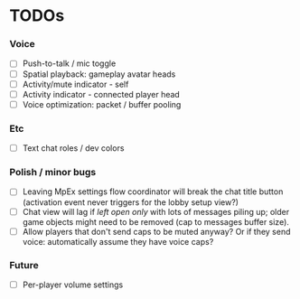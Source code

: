 ﻿# TODOs

### Voice

- [ ] Push-to-talk / mic toggle
- [ ] Spatial playback: gameplay avatar heads
- [ ] Activity/mute indicator - self
- [ ] Activity indicator - connected player head
- [ ] Voice optimization: packet / buffer pooling

### Etc

- [ ] Text chat roles / dev colors

### Polish / minor bugs

- [ ] Leaving MpEx settings flow coordinator will break the chat title button (activation event never triggers for the lobby setup view?)
- [ ] Chat view will lag if *left open only* with lots of messages piling up; older game objects might need to be removed (cap to messages buffer size).
- [ ] Allow players that don't send caps to be muted anyway? Or if they send voice: automatically assume they have voice caps?

### Future

- [ ] Per-player volume settings